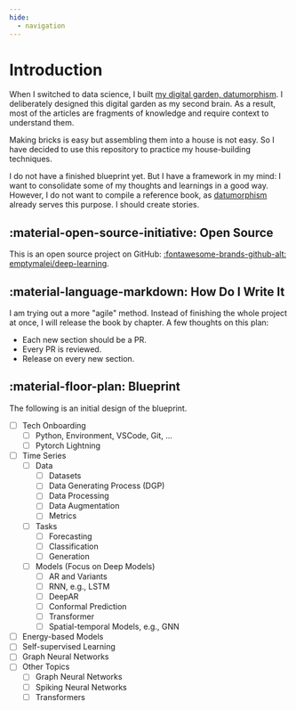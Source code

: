 ```yaml
---
hide:
  - navigation
---
```

# Introduction


When I switched to data science, I built [my digital garden, datumorphism](https://datumorphism.leima.is/). I deliberately designed this digital garden as my second brain. As a result, most of the articles are fragments of knowledge and require context to understand them.

Making bricks is easy but assembling them into a house is not easy. So I have decided to use this repository to practice my house-building techniques.

I do not have a finished blueprint yet. But I have a framework in my mind: I want to consolidate some of my thoughts and learnings in a good way. However, I do not want to compile a reference book, as [datumorphism](https://datumorphism.leima.is/) already serves this purpose. I should create stories.

## :material-open-source-initiative: Open Source

This is an open source project on GitHub: [:fontawesome-brands-github-alt: emptymalei/deep-learning](https://github.com/emptymalei/deep-learning).


## :material-language-markdown: How Do I Write It

I am trying out a more "agile" method. Instead of finishing the whole project at once, I will release the book by chapter. A few thoughts on this plan:

- Each new section should be a PR.
- Every PR is reviewed.
- Release on every new section.


## :material-floor-plan: Blueprint

The following is an initial design of the blueprint.

- [ ] Tech Onboarding
    - [ ] Python, Environment, VSCode, Git, ...
    - [ ] Pytorch Lightning
- [ ] Time Series
    - [ ] Data
        - [ ] Datasets
        - [ ] Data Generating Process (DGP)
        - [ ] Data Processing
        - [ ] Data Augmentation
        - [ ] Metrics
    - [ ] Tasks
        - [ ] Forecasting
        - [ ] Classification
        - [ ] Generation
    - [ ] Models (Focus on Deep Models)
        - [ ] AR and Variants
        - [ ] RNN, e.g., LSTM
        - [ ] DeepAR
        - [ ] Conformal Prediction
        - [ ] Transformer
        - [ ] Spatial-temporal Models, e.g., GNN
- [ ] Energy-based Models
- [ ] Self-supervised Learning
- [ ] Graph Neural Networks
- [ ] Other Topics
    - [ ] Graph Neural Networks
    - [ ] Spiking Neural Networks
    - [ ] Transformers
